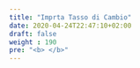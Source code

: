 ```yaml
---
title: "Imprta Tasso di Cambio"
date: 2020-04-24T22:47:10+02:00
draft: false
weight : 190
pre: "<b> </b>"
---
```


